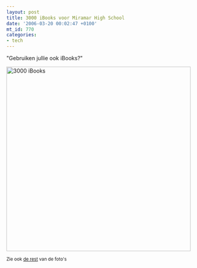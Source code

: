```yaml
---
layout: post
title: 3000 iBooks voor Miramar High School
date: '2006-03-20 00:02:47 +0100'
mt_id: 770
categories:
- tech
---
```

"Gebruiken jullie ook iBooks?"

<img src="{{ site.url }}/images/3000_iBooks.jpg" width="480" alt="3000 iBooks" />

<small>Zie ook <a href="http://www.jaronbrass.com/gallery/1to1_miramar/">de rest</a> van de foto's</small>
